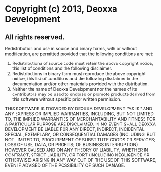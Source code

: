 Copyright (c) 2013, Deoxxa Development
======================================
All rights reserved.
--------------------

Redistribution and use in source and binary forms, with or without
modification, are permitted provided that the following conditions are met:
1. Redistributions of source code must retain the above copyright
   notice, this list of conditions and the following disclaimer.
2. Redistributions in binary form must reproduce the above copyright
   notice, this list of conditions and the following disclaimer in the
   documentation and/or other materials provided with the distribution.
3. Neither the name of Deoxxa Development nor the names of its contributors
   may be used to endorse or promote products derived from this software
   without specific prior written permission.

THIS SOFTWARE IS PROVIDED BY DEOXXA DEVELOPMENT ''AS IS'' AND ANY
EXPRESS OR IMPLIED WARRANTIES, INCLUDING, BUT NOT LIMITED TO, THE IMPLIED
WARRANTIES OF MERCHANTABILITY AND FITNESS FOR A PARTICULAR PURPOSE ARE
DISCLAIMED. IN NO EVENT SHALL DEOXXA DEVELOPMENT BE LIABLE FOR ANY
DIRECT, INDIRECT, INCIDENTAL, SPECIAL, EXEMPLARY, OR CONSEQUENTIAL DAMAGES
(INCLUDING, BUT NOT LIMITED TO, PROCUREMENT OF SUBSTITUTE GOODS OR SERVICES;
LOSS OF USE, DATA, OR PROFITS; OR BUSINESS INTERRUPTION) HOWEVER CAUSED AND
ON ANY THEORY OF LIABILITY, WHETHER IN CONTRACT, STRICT LIABILITY, OR TORT
(INCLUDING NEGLIGENCE OR OTHERWISE) ARISING IN ANY WAY OUT OF THE USE OF THIS
SOFTWARE, EVEN IF ADVISED OF THE POSSIBILITY OF SUCH DAMAGE.